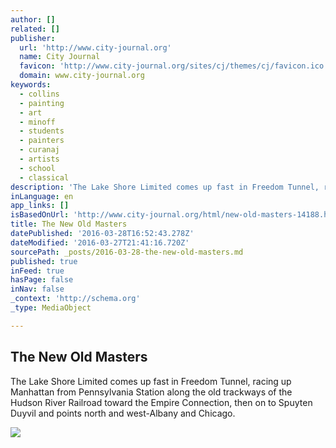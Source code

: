 ```yaml
---
author: []
related: []
publisher:
  url: 'http://www.city-journal.org'
  name: City Journal
  favicon: 'http://www.city-journal.org/sites/cj/themes/cj/favicon.ico'
  domain: www.city-journal.org
keywords:
  - collins
  - painting
  - art
  - minoff
  - students
  - painters
  - curanaj
  - artists
  - school
  - classical
description: 'The Lake Shore Limited comes up fast in Freedom Tunnel, racing up Manhattan from Pennsylvania Station along the old trackways of the Hudson River Railroad toward the Empire Connection, then on to Spuyten Duyvil and points north and west-Albany and Chicago.'
inLanguage: en
app_links: []
isBasedOnUrl: 'http://www.city-journal.org/html/new-old-masters-14188.html'
title: The New Old Masters
datePublished: '2016-03-28T16:52:43.278Z'
dateModified: '2016-03-27T21:41:16.720Z'
sourcePath: _posts/2016-03-28-the-new-old-masters.md
published: true
inFeed: true
hasPage: false
inNav: false
_context: 'http://schema.org'
_type: MediaObject

---
```

<article style=""><h1>The New Old Masters</h1><p>The Lake Shore Limited comes up fast in Freedom Tunnel, racing up Manhattan from Pennsylvania Station along the old trackways of the Hudson River Railroad toward the Empire Connection, then on to Spuyten Duyvil and points north and west-Albany and Chicago.</p><img src="http://www.city-journal.org/sites/cj/files/26_1-jpAP.jpg" /></article>